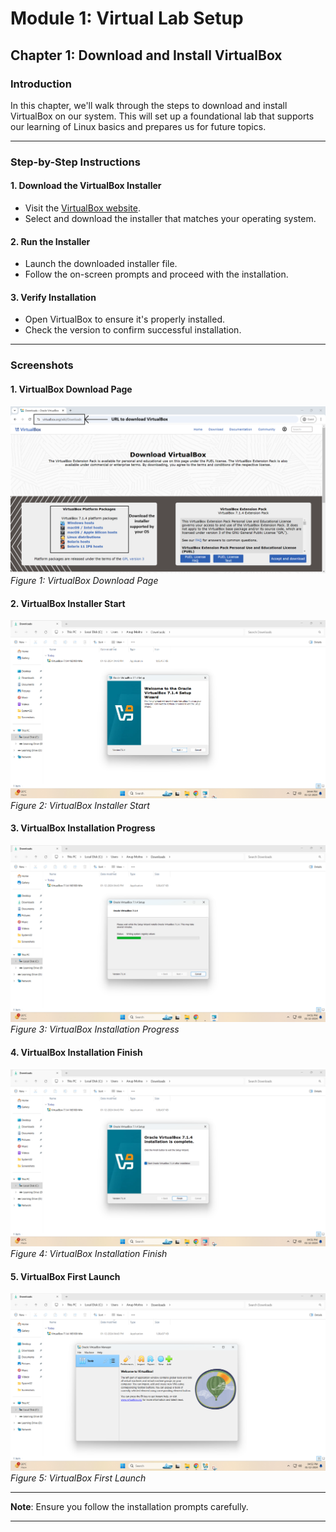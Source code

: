 # Module 1: Virtual Lab Setup  

## Chapter 1: Download and Install VirtualBox  

### Introduction  
In this chapter, we'll walk through the steps to download and install VirtualBox on our system. This will set up a foundational lab that supports our learning of Linux basics and prepares us for future topics.  

---

### Step-by-Step Instructions  

#### 1. Download the VirtualBox Installer  
- Visit the [VirtualBox website](https://www.virtualbox.org/wiki/Downloads).  
- Select and download the installer that matches your operating system.  

#### 2. Run the Installer  
- Launch the downloaded installer file.  
- Follow the on-screen prompts and proceed with the installation.  

#### 3. Verify Installation  
- Open VirtualBox to ensure it's properly installed.  
- Check the version to confirm successful installation.  

---

### Screenshots  

#### 1. VirtualBox Download Page  
![VirtualBox Download Page](screenshots/01-virtualbox-download-page.png)  
*Figure 1: VirtualBox Download Page*  

#### 2. VirtualBox Installer Start  
![VirtualBox Installer Start](screenshots/02-virtualbox-installer-start.png)  
*Figure 2: VirtualBox Installer Start*  

#### 3. VirtualBox Installation Progress  
![VirtualBox Installation Progress](screenshots/03-virtualbox-installation-progress.png)  
*Figure 3: VirtualBox Installation Progress*  

#### 4. VirtualBox Installation Finish  
![VirtualBox Installation Finish](screenshots/04-virtualbox-installation-finish.png)  
*Figure 4: VirtualBox Installation Finish*  

#### 5. VirtualBox First Launch  
![VirtualBox First Launch](screenshots/05-virtualbox-first-launch.png)  
*Figure 5: VirtualBox First Launch*  

---

**Note**: Ensure you follow the installation prompts carefully.

---
